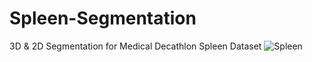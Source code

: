 # Spleen-Segmentation
3D &amp; 2D Segmentation for Medical Decathlon Spleen Dataset
![Spleen](http://medicaldecathlon.com/img/spleen0.png)
